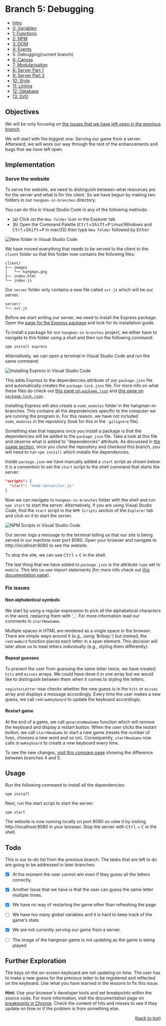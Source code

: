 <div id="top"></div>

<!-- BRANCH TITLE -->

# Branch 5: Debugging

- [Intro](https://github.dev/manighahrmani/hangman-in-branches)
- [0: Variables](https://github.com/portsoc/hangman-in-branches/tree/0)
- [1: Functions](https://github.com/portsoc/hangman-in-branches/tree/1)
- [2: NPM](https://github.com/portsoc/hangman-in-branches/tree/2)
- [3: DOM](https://github.com/portsoc/hangman-in-branches/tree/3)
- [4: Events](https://github.com/portsoc/hangman-in-branches/tree/4)
- 5: Debugging(current branch)
- [6: Canvas](https://github.com/portsoc/hangman-in-branches/tree/6)
- [7: Modularisation](https://github.com/portsoc/hangman-in-branches/tree/7)
- [8: Server Part 1](https://github.com/portsoc/hangman-in-branches/tree/8)
- [9: Server Part 2](https://github.com/portsoc/hangman-in-branches/tree/9)
- [10: Style](https://github.com/portsoc/hangman-in-branches/tree/10)
- [11: Linting](https://github.com/portsoc/hangman-in-branches/tree/11)
- [12: Database](https://github.com/portsoc/hangman-in-branches/tree/12)
- [13: SVG](https://github.com/portsoc/hangman-in-branches/tree/13)

## Objectives

We will be only focusing on [the issues that we have left open in the previous branch](https://github.com/manighahrmani/hangman-in-branches/blob/4/README.md#todo).

We will start with the biggest one: Serving our game from a server.
Afterward, we will work our way through the rest of the enhancements and bugs that we have left open.

## Implementation

### Serve the website

To serve the website, we need to distinguish between what resources are for the server and what is for the client.
So we have begun by making two folders in our `hangman-in-branches` directory.

You can do this in Visual Studio Code in any of the following methods:

- (a) Click on the `New folder` icon in the Explorer tab
- (b) Open the Command Palette (<kbd>Ctrl</kbd>+<kbd>Shift</kbd>+<kbd>P</kbd> Linux/Windows and <kbd>Ctrl</kbd>+<kbd>Shift</kbd>+<kbd>P</kbd> in macOS) then type `New folder` followed by <kbd>Enter</kbd>

![New folder in Visual Studio Code
](https://i.imgur.com/CCKm9Ce.png)

We have moved everything that needs to be served to the client to the `client` folder so that this folder now contains the following files:

```
client/
├── images
│   └── hangman.png
├── index.html
└── index.js
```

Our `server` folder only contains a new file called `svr.js` which will be our server.

```
server/
└── svr.js
```

Before we start writing our server, we need to install the Express package.
Open the [page for the Express package](https://www.npmjs.com/package/express) and look for its installation guide.


To install a package for our `hangman-in-branches` project, we either have to navigate to this folder using a shell and then run the following command:

```
npm install express
```

Alternatively, we can open a terminal in Visual Studio Code and run the same command:

![Installing Express in Visual Studio Code](https://i.imgur.com/pNZqSQh.png)

This adds Express to the dependencies attribute of our `package.json` file and automatically creates the `package-lock.json` file.
For more info on what these files do check out [this page on `package.json`](https://docs.npmjs.com/cli/v8/configuring-npm/package-json) and [this page on `package-lock.json`](https://docs.npmjs.com/cli/v8/configuring-npm/package-json).

Installing Express will also create a `node_modules` folder in the hangman-in-branches.
This contains all the dependencies specific to the computer we are running the program in.
For this reason, we have not included `node_modules` in the repository (look for this in the `.gitignore` file).

Something else that happens once you install a package is that the dependencies will be added to the `package.json` file.
Take a look at this file and observe what is added to "dependencies" attribute.
As discussed in [the usage section](#usage), once you clone the repository and checkout this branch, you will need to run `npm install` which installs the dependencies.

Inside `package.json` we have manually added a `start` script as shown below.
It is a convention to set the `start` script to the shell command that starts the server:

```json
"scripts": {
  "start": "node server/svr.js"
}
```

Now we can navigate to `hangman-in-branches` folder with the shell and run `npm start` to start the server.
Alternatively, if you are using Visual Studio Code, find the `start` script in the `NPM Scripts` section of the `Explorer` tab and click on it to start the server.

![NPM Scripts in Visual Studio Code](https://i.imgur.com/0Z7Z7Zg.png)

Our server logs a message to the terminal telling us that our site is being served in our machine over port 8080.
Open your browser and navigate to http://localhost:8080 to see the website.

To stop the site, we can use <kbd>Ctrl</kbd> + <kbd>C</kbd> in the shell.

The last thing that we have added to `package.json` is the attribute `type` set to `module`.
This lets us use import statements (for more info check out [this documentation page](https://nodejs.org/docs/latest-v13.x/api/esm.html#esm_enabling)).

### Fix issues

#### Non alphabetical symbols

We start by using a regular expression to pick all the alphabetical characters in the word, replacing them with '\_'.
For more information read our comments in `startNewGame`.

Multiple spaces in HTML are rendered as a single space in the browser.
There are simple ways around it (e.g., using '\&nbsp;') but instead, the `redrawWord` function places each letter in a span element.
This decision will later allow us to treat letters individually (e.g., styling them differently).

#### Repeat guesses

To prevent the user from guessing the same letter twice, we have created `hits` and `misses` arrays.
We could have done it in one array but we would like to distinguish between them when it comes to styling the letters.

`registerLetter` now checks whether the new guess is in the `hits` or `misses` array and displays a message accordingly.
Every time the user makes a new guess, we call `redrawKeyboard` to update the keyboard accordingly.

#### Restart game

At the end of a game, we call `generateNewGame` function which will remove the keyboard and display a restart button.
When the user clicks the restart button, we call `startNewGame` to start a new game (resets the number of lives, chooses a new word and so on).
Consequently, `startNewGame` now calls `drawKeyboard` to create a new keyboard every time.

To see the new changes, [visit this compare page](https://github.com/portsoc/hangman-in-branches/compare/4...5?diff=split) showing the difference between branches 4 and 5.

## Usage

Run the following command to install all the dependencies:

```
npm install
```

Next, run the start script to start the server:

```
npm start
```

The website is now running locally on port 8080 so view it by visiting http://localhost:8080 in your browser.
Stop the server with <kbd>Ctrl</kbd> + <kbd>C</kbd> in the shell.

## Todo

This is our to-do list from the previous branch.
The tasks that are left to do are going to be addressed in later branches:

- [x] At the moment the user cannot win even if they guess all the letters correctly.

- [x] Another issue that we have is that the user can guess the same letter multiple times.

- [x] We have no way of restarting the game other than refreshing the page.

- [ ] We have too many global variables and it is hard to keep track of the game's state.

- [x] We are not currently serving our game from a server.

- [ ] The image of the hangman game is not updating as the game is being played.

## Further Exploration

The keys on the on-screen keyboard are not updating on time.
The user has to make a new guess for the previous letter to be registered and reflected on the keyboard.
Use what you have learned in the lessons to fix this issue.

**Hint:** Use your browser's developer tools and set breakpoints within the source code.
For more information, visit the documentation page on [breakpoints in Chrome](https://developer.chrome.com/docs/devtools/javascript/breakpoints/).
Check the content of hits and misses to see if they update on time or if the problem is from something else.

<p align="right">(<a href="#top">back to top</a>)</p>
